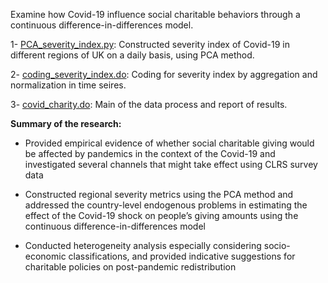Examine how Covid-19 influence social charitable behaviors through a continuous difference-in-differences model.

1- [PCA_severity_index.py](https://github.com/JingwenSHI-Novae/Coding-Samples/blob/main/Bachelor-Dissertation/PCA_severity_index.py): Constructed severity index of Covid-19 in different regions of UK on a daily basis, using PCA method.

2- [coding_severity_index.do](https://github.com/JingwenSHI-Novae/Coding-Samples/blob/main/Bachelor-Dissertation/coding_severity_index.do): Coding for severity index by aggregation and normalization in time seires.

3- [covid_charity.do](https://github.com/JingwenSHI-Novae/Coding-Samples/blob/main/Bachelor-Dissertation/covid_charity.do): Main of the data process and report of results.


**Summary of the research:**

-	Provided empirical evidence of whether social charitable giving would be affected by pandemics in the context of the Covid-19 and investigated several channels that might take effect using CLRS survey data

-	Constructed regional severity metrics using the PCA method and addressed the country-level endogenous problems in estimating the effect of the Covid-19 shock on people’s giving amounts using the continuous difference-in-differences model

-	Conducted heterogeneity analysis especially considering socio-economic classifications, and provided indicative suggestions for charitable policies on post-pandemic redistribution

